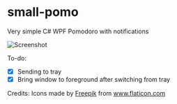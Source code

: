 # small-pomo
Very simple C# WPF Pomodoro with notifications

![Screenshot](https://i.imgur.com/Uq8q1yt.png)

To-do:
- [x] Sending to tray
- [x] Bring window to foreground after switching from tray

Credits:
Icons made by [Freepik](http://www.freepik.com/) from www.flaticon.com 
